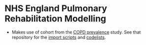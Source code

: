# NHS England Pulmonary Rehabilitation Modelling
- Makes use of cohort from the [COPD prevalence](https://github.com/NHLI-Respiratory-Epi/COPD_prevalence) study. See that repository for the [import scripts](https://github.com/NHLI-Respiratory-Epi/COPD_prevalence/tree/main/stata/build_scripts) and [codelists](https://github.com/NHLI-Respiratory-Epi/COPD_prevalence/tree/main/codelists).
